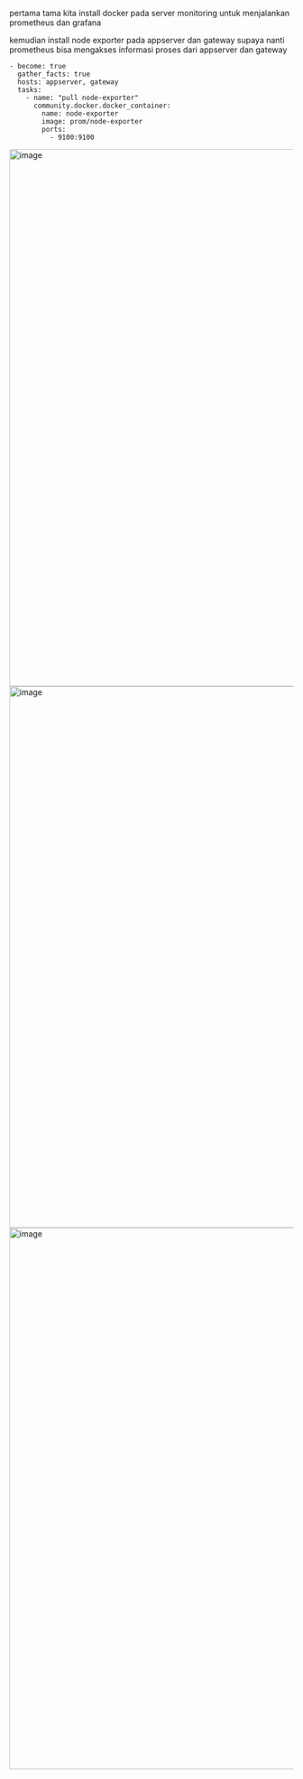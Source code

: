 pertama tama kita install docker pada server monitoring untuk menjalankan prometheus dan grafana

kemudian install node exporter pada appserver dan gateway supaya nanti prometheus bisa mengakses informasi proses dari appserver dan gateway
```
- become: true
  gather_facts: true
  hosts: appserver, gateway
  tasks:
    - name: "pull node-exporter"
      community.docker.docker_container:
        name: node-exporter
        image: prom/node-exporter
        ports:
          - 9100:9100
```

<img width="952" alt="image" src="https://github.com/fifa0903/devops17-dumbways-faizal/assets/132969781/2b56f537-8e39-4a3c-a5f4-d05b0fe3b090">

<img width="960" alt="image" src="https://github.com/fifa0903/devops17-dumbways-faizal/assets/132969781/5c2fceb8-2791-46b2-b18a-815aa9a571cd">

<img width="960" alt="image" src="https://github.com/fifa0903/devops17-dumbways-faizal/assets/132969781/7cbba2d0-5c48-40a0-9ad3-d578d22b7021">

